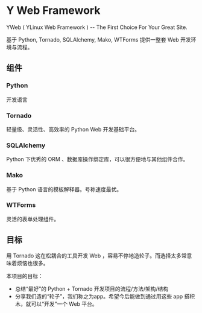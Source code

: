 # Y Web Framework

YWeb ( YLinux Web Framework ) -- The First Choice For Your Great Site.

基于 Python, Tornado, SQLAlchemy, Mako, WTForms 提供一整套 Web 开发环境与流程。


## 组件

### Python

开发语言


### Tornado

轻量级、灵活性、高效率的 Python Web 开发基础平台。


### SQLAlchemy

Python 下优秀的 ORM 、数据库操作绑定库，可以很方便地与其他组件合作。


### Mako

基于 Python 语言的模板解释器。号称速度最优。


### WTForms

灵活的表单处理组件。


## 目标

用 Tornado 这在松耦合的工具开发 Web ，容易不停地造轮子。而选择太多常意味着烦恼也很多。

本项目的目标：

- 总结“最好”的 Python + Tornado 开发项目的流程/方法/架构/结构
- 分享我们造的“轮子”，我们称之为app。希望今后能做到通过用这些 app 搭积木，就可以“开发”一个 Web 平台。


